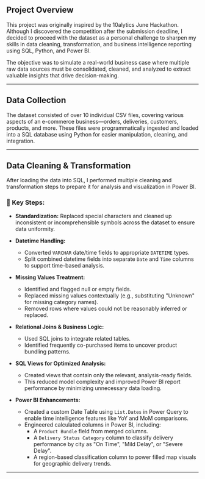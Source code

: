 ## Project Overview
This project was originally inspired by the 10alytics June Hackathon. Although I discovered the competition after the submission deadline, I decided to proceed with the dataset as a personal challenge to sharpen my skills in data cleaning, transformation, and business intelligence reporting using SQL, Python, and Power BI.

The objective was to simulate a real-world business case where multiple raw data sources must be consolidated, cleaned, and analyzed to extract valuable insights that drive decision-making.

---

## Data Collection

The dataset consisted of over 10 individual CSV files, covering various aspects of an e-commerce business—orders, deliveries, customers, products, and more. These files were programmatically ingested and loaded into a SQL database using Python for easier manipulation, cleaning, and integration.

---

## Data Cleaning & Transformation

After loading the data into SQL, I performed multiple cleaning and transformation steps to prepare it for analysis and visualization in Power BI.

### 🔧 Key Steps:

- **Standardization:** Replaced special characters and cleaned up inconsistent or incomprehensible symbols across the dataset to ensure data uniformity.

- **Datetime Handling:**  
  - Converted `VARCHAR` date/time fields to appropriate `DATETIME` types.  
  - Split combined datetime fields into separate `Date` and `Time` columns to support time-based analysis.

- **Missing Values Treatment:**  
  - Identified and flagged null or empty fields.  
  - Replaced missing values contextually (e.g., substituting "Unknown" for missing category names).  
  - Removed rows where values could not be reasonably inferred or replaced.

- **Relational Joins & Business Logic:**  
  - Used SQL joins to integrate related tables.  
  - Identified frequently co-purchased items to uncover product bundling patterns.

- **SQL Views for Optimized Analysis:**  
  - Created views that contain only the relevant, analysis-ready fields.  
  - This reduced model complexity and improved Power BI report performance by minimizing unnecessary data loading.

- **Power BI Enhancements:**  
  - Created a custom Date Table using `List.Dates` in Power Query to enable time intelligence features like YoY and MoM comparisons.  
  - Engineered calculated columns in Power BI, including:
    - A `Product Bundle` field from merged columns.
    - A `Delivery Status Category` column to classify delivery performance by city as "On Time", "Mild Delay", or "Severe Delay".
    - A region-based classification column to power filled map visuals for geographic delivery trends.

---

